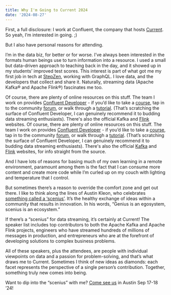 ```yaml
---
title: Why I'm Going to Current 2024
date: '2024-08-27'
---
```

First, a full disclosure: I work at Confluent, the company that hosts [Current](https://current.confluent.io/?utm_source=lucia-cerchie-website&utm_medium=blog&utm_campaign=current). So yeah, I’m interested in going. ;) 

But I also have personal reasons for attending. 

I’m in the data biz, for better or for worse. I’ve always been interested in the formats human beings use to turn information into a resource. I used a small but data-driven approach to teaching back in the day, and it showed up in my students’ improved test scores. This interest is part of what got me my first job in tech at [StepZen](https://stepzen.com/), working with GraphQL. I love data, and the developers that collect and share it. Naturally, streaming data (Apache Kafka® and Apache Flink®) fascinates me too. 

Of course, there are plenty of online resources on this stuff. The team I work on provides [Confluent Developer](https://developer.confluent.io/?utm_source=lucia-cerchie-website&utm_medium=blog&utm_campaign=current) - if you’d like to take a [course](https://developer.confluent.io/courses/?utm_source=lucia-cerchie-website&utm_medium=blog&utm_campaign=current#fundamentals), tap in to the community [forum](https://developer.confluent.io/community/ask-the-community/?utm_source=lucia-cerchie-website&utm_medium=blog&utm_campaign=current), or walk through a [tutorial](https://developer.confluent.io/tutorials/?utm_source=lucia-cerchie-website&utm_medium=blog&utm_campaign=current). (That’s scratching the surface of Confluent Developer, I can genuinely recommend it to budding data streaming enthusiasts). There's also the official Kafka and [Flink]() websites. 
Of course, there are plenty of online resources on this stuff. The team I work on provides [Confluent Developer](https://developer.confluent.io/?utm_source=lucia-cerchie-website&utm_medium=blog&utm_campaign=current) - if you’d like to take a [course](https://developer.confluent.io/courses/?utm_source=lucia-cerchie-website&utm_medium=blog&utm_campaign=current#fundamentals), tap in to the community [forum](https://developer.confluent.io/community/ask-the-community/?utm_source=lucia-cerchie-website&utm_medium=blog&utm_campaign=current), or walk through a [tutorial](https://developer.confluent.io/tutorials/?utm_source=lucia-cerchie-website&utm_medium=blog&utm_campaign=current). (That’s scratching the surface of Confluent Developer, I can genuinely recommend it to budding data streaming enthusiasts). There's also the official [Kafka](https://kafka.apache.org/) and [Flink](https://flink.apache.org/) websites, for info straight from the source. 

And I have lots of reasons for basing much of my own learning in a remote environment, paramount among them is the fact that I can consume more content and create more code while I’m curled up on my couch with lighting and temperature that I control. 

But sometimes there’s a reason to override the comfort zone and get out there. I like to think along the lines of Austin Kleon, who celebrates [something called a ‘scenius’](https://austinkleon.com/2023/09/12/maps-of-scenius/).  It’s the healthy exchange of ideas within a community that results in innovation. In his words, “Genius is an egosystem, scenius is an ecosystem.” 

If there’s a “scenius” for data streaming, it’s certainly at Current! The speaker list includes top contributors to both the Apache Kafka and Apache Flink projects, engineers who have streamed hundreds of millions of messages in production, and entrepreneurs who are at the forefront of developing solutions to complex business problems. 

All of these speakers, plus the attendees, are people with individual viewpoints on data and a passion for problem-solving, and that’s what draws me to Current. Sometimes I think of new ideas as diamonds: each facet represents the perspective of a single person’s contribution. Together, something truly new comes into being. 

Want to dip into the “scenius” with me? [Come see us](https://current.confluent.io/registration?utm_source=lucia-cerchie-website&utm_medium=blog&utm_campaign=current) in Austin Sep 17-18 ‘24! 